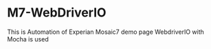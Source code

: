 # M7-WebDriverIO

This is Automation of Experian Mosaic7 demo page 
WebdriverIO with Mocha is used 
